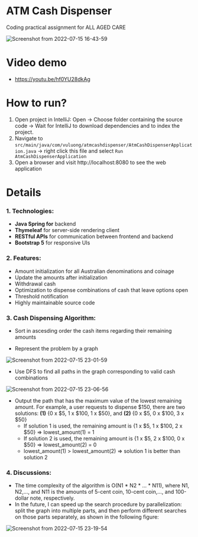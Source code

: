 # ATM Cash Dispenser

Coding practical assignment for ALL AGED CARE

![Screenshot from 2022-07-15 16-43-59](https://user-images.githubusercontent.com/8142030/179166832-8c904163-eee6-4cc5-ab5d-b68df16ec0f5.png)

# Video demo
  - https://youtu.be/hf0YU28dkAg

# How to run?

1. Open project in IntelliJ: Open -> Choose folder containing the source code -> Wait for IntelliJ to download dependencies and to index the project.
2. Navigate to `src/main/java/com/vuluong/atmcashdispenser/AtmCashDispenserApplication.java` -> right click this file and select `Run AtmCashDispenserApplication`
3. Open a browser and visit http://localhost:8080 to see the web application

# Details

### 1. Technologies: 
  - **Java Spring for** backend
  - **Thymeleaf** for server-side rendering client
  - **RESTful APIs** for communication between frontend and backend
  - **Bootstrap 5** for responsive UIs
 
### 2. Features:
  - Amount initialization for all Australian denominations and coinage
  - Update the amounts after initialization
  - Withdrawal cash
  - Optimization to dispense combinations of cash that leave options open
  - Threshold notification
  - Highly maintainable source code
  
### 3. Cash Dispensing Algorithm:
  - Sort in ascesding order the cash items regarding their remaining amounts
  
  - Represent the problem by a graph
  
  ![Screenshot from 2022-07-15 23-01-59](https://user-images.githubusercontent.com/8142030/179228328-c416f1b2-98a8-4737-82c9-1671c8532712.png)
  
  - Use DFS to find all paths in the graph corresponding to valid cash combinations
  
  ![Screenshot from 2022-07-15 23-06-56](https://user-images.githubusercontent.com/8142030/179229167-05583b0f-924b-457a-afc5-e22ce694ae93.png)
  
  - Output the path that has the maximum value of the lowest remaining amount. For example, a user requests to dispense $150, there are two solutions: **(1)** {0 x $5, 1 x $100, 1 x $50}, and **(2)** {0 x $5, 0 x $100, 3 x $50}
    - If solution 1 is used, the remaining amount is {1 x $5, 1 x $100, 2 x $50} => lowest_amount(1) = 1
    - If solution 2 is used, the remaining amount is {1 x $5, 2 x $100, 0 x $50} => lowest_amount(2) = 0
    - lowest_amount(1) > lowest_amount(2) => solution 1 is better than solution 2

### 4. Discussions:
  - The time complexity of the algorithm is O(N1 * N2 * ... * N11), where N1, N2,..., and N11 is the amounts of 5-cent coin, 10-cent coin,..., and 100-dollar note, respectively.
  - In the future, I can speed up the search procedure by parallelization: split the graph into multiple parts, and then perform different searches on those parts separately, as shown in the following figure:
  
  ![Screenshot from 2022-07-15 23-19-54](https://user-images.githubusercontent.com/8142030/179231270-cdcb0309-2934-42b5-8ec5-61c1c1bec880.png)

